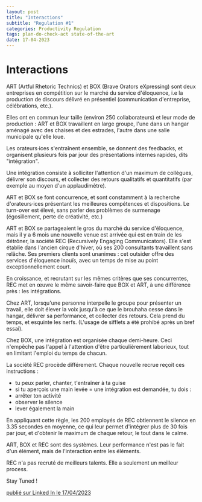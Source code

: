 ```yaml
---
layout: post
title: "Interactions"
subtitle: "Regulation #1"
categories: Productivity Regulation
tags: plan-do-check-act state-of-the-art
date: 17-04-2023
---
```

# Interactions

ART (Artful Rhetoric Technics) et BOX (Brave Orators eXpressing) sont deux entreprises en compétition sur le marché du service d'éloquence, i.e la production de discours délivré en présentiel (communication d'entreprise, célébrations, etc.).
<!--more-->

Elles ont en commun leur taille (environ 250 collaborateurs) et leur mode de production : ART et BOX travaillent en large groupe, l'une dans un hangar aménagé avec des chaises et des estrades, l'autre dans une salle municipale qu'elle loue.

Les orateurs·ices s'entraînent ensemble, se donnent des feedbacks, et organisent plusieurs fois par jour des présentations internes rapides, dits "intégration". 

Une intégration consiste à solliciter l'attention d'un maximum de collègues, délivrer son discours, et collecter des retours qualitatifs et quantitatifs (par exemple au moyen d'un applaudimètre).

ART et BOX se font concurrence, et sont constamment à la recherche d'orateurs·ices présentant les meilleures compétences et dispositions. Le turn-over est élevé, sans parler des problèmes de surmenage (égosillement, perte de créativité, etc.)

ART et BOX se partageaient le gros du marché du service d'éloquence, mais il y a 6 mois une nouvelle venue est arrivée qui est en train de les détrôner, la société REC (Recursively Engaging Communicators). Elle s'est établie dans l'ancien cirque d'hiver, où ses 200 consultants travaillent sans relâche. Ses premiers clients sont unanimes : cet outsider offre des services d'éloquence inouïs, avec un temps de mise au point exceptionnellement court.

En croissance, et recrutant sur les mêmes critères que ses concurrentes, REC met en œuvre le même savoir-faire que BOX et ART, à une différence près : les intégrations.

Chez ART, lorsqu'une personne interpelle le groupe pour présenter un travail, elle doit élever la voix jusqu'à ce que le brouhaha cesse dans le hangar, délivrer sa performance, et collecter des retours. Cela prend du temps, et esquinte les nerfs. (L'usage de sifflets a été prohibé après un bref essai).

Chez BOX, une intégration est organisée chaque demi-heure. Ceci n'empêche pas l'appel à l'attention d'être particulièrement laborieux, tout en limitant l'emploi du temps de chacun.

La société REC procède différement. Chaque nouvelle recrue reçoit ces instructions :
- tu peux parler, chanter, t'entraîner à ta guise
- si tu aperçois une main levée = une intégration est demandée, tu dois :
 - arrêter ton activité 
 - observer le silence
 - lever également la main

En appliquant cette règle, les 200 employés de REC obtiennent le silence en 3.35 secondes en moyenne, ce qui leur permet d'intégrer plus de 30 fois par jour, et d'obtenir le maximum de chaque retour, le tout dans le calme.

ART, BOX et REC sont des systèmes. Leur performance n'est pas le fait d'un élément, mais de l'interaction entre les éléments.

REC n'a pas recruté de meilleurs talents. Elle a seulement un meilleur process. 

Stay Tuned !


[publié sur Linked In le 17/04/2023](https://www.linkedin.com/posts/christophe-thibaut-35b4657_etatdelart-systeme-pdca-activity-7053600526021660672-6BLi?utm_source=share&utm_medium=member_desktop)
